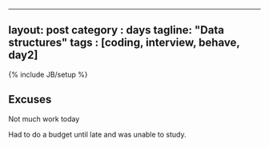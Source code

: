 
---
layout: post
category : days
tagline: "Data structures"
tags : [coding, interview, behave, day2]
---

{% include JB/setup %}

## Excuses

Not much work today

Had to do a budget until late and was unable to study.
